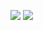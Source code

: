 [![](https://gitlab.com/pl.rachuna-net/infrastructure/ansible/roles/configure-sudo/-/badges/release.svg)](https://gitlab.com/pl.rachuna-net/infrastructure/ansible/roles/configure-sudo/-/releases)
[![](https://gitlab.com/pl.rachuna-net/infrastructure/ansible/roles/configure-sudo/badges/main/pipeline.svg)](https://gitlab.com/pl.rachuna-net/infrastructure/ansible/roles/configure-sudo/-/commits/main)
